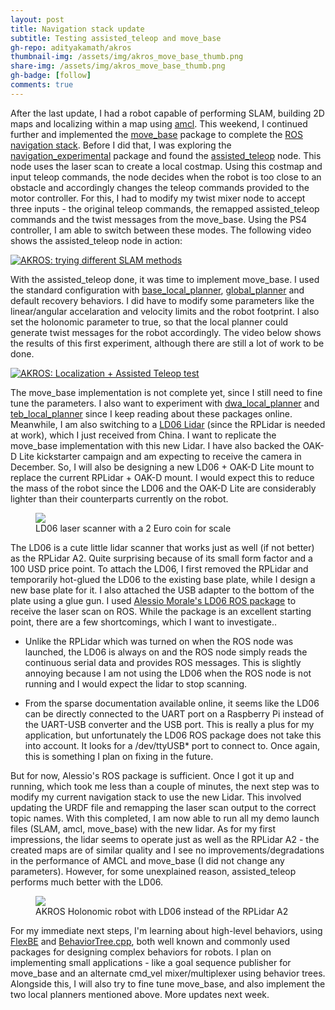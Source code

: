 ```yaml
---
layout: post
title: Navigation stack update
subtitle: Testing assisted_teleop and move_base
gh-repo: adityakamath/akros
thumbnail-img: /assets/img/akros_move_base_thumb.png
share-img: /assets/img/akros_move_base_thumb.png
gh-badge: [follow]
comments: true
---
```


After the last update, I had a robot capable of performing SLAM, building 2D maps and localizing within a map using [amcl](http://wiki.ros.org/amcl). This weekend, I continued further and implemented the [move_base](http://wiki.ros.org/move_base) package to complete the [ROS navigation stack](http://wiki.ros.org/navigation). Before I did that, I was exploring the [navigation_experimental](http://wiki.ros.org/navigation_experimental) package and found the [assisted_teleop](http://wiki.ros.org/assisted_teleop?distro=noetic) node. This node uses the laser scan to create a local costmap. Using this costmap and input teleop commands, the node decides when the robot is too close to an obstacle and accordingly changes the teleop commands provided to the motor controller. For this, I had to modify my twist mixer node to accept three inputs - the original teleop commands, the remapped assisted_teleop commands and the twist messages from the move_base. Using the PS4 controller, I am able to switch between these modes. The following video shows the assisted_teleop node in action:

  [![AKROS: trying different SLAM methods](https://adityakamath.github.io/assets/img/akros_assisted_teleop_ss.png)](https://www.youtube.com/watch?v=CMW9YnUrFxs "AKROS: trying different SLAM methods")
  
With the assisted_teleop done, it was time to implement move_base. I used the standard configuration with [base_local_planner](http://wiki.ros.org/base_local_planner), [global_planner](http://wiki.ros.org/global_planner) and default recovery behaviors. I did have to modify some parameters like the linear/angular accelaration and velocity limits and the robot footprint. I also set the holonomic parameter to true, so that the local planner could generate twist messages for the robot accordingly. The video below shows the results of this first experiment, although there are still a lot of work to be done. 
  
  [![AKROS: Localization + Assisted Teleop test](https://adityakamath.github.io/assets/img/akros_move_base_ss.png)](https://www.youtube.com/watch?v=DU5ga8xqMbQ "AKROS: Localization + Assisted Teleop test")
  
The move_base implementation is not complete yet, since I still need to fine tune the parameters. I also want to experiment with [dwa_local_planner](http://wiki.ros.org/dwa_local_planner) and [teb_local_planner](http://wiki.ros.org/teb_local_planner) since I keep reading about these packages online. Meanwhile, I am also switching to a [LD06 Lidar](https://www.inno-maker.com/product/lidar-ld06/) (since the RPLidar is needed at work), which I just received from China. I want to replicate the move_base implementation with this new Lidar. I have also backed the OAK-D Lite kickstarter campaign and am expecting to receive the camera in December. So, I will also be designing a new LD06 + OAK-D Lite mount to replace the current RPLidar + OAK-D mount. I would expect this to reduce the mass of the robot since the LD06 and the OAK-D Lite are considerably lighter than their counterparts currently on the robot.
   
<figure class="aligncenter">
	<img src="https://adityakamath.github.io/assets/img/akros_ld06.jpg" />
  <figcaption>LD06 laser scanner with a 2 Euro coin for scale</figcaption>
</figure>
  
The LD06 is a cute little lidar scanner that works just as well (if not better) as the RPLidar A2. Quite surprising because of its small form factor and a 100 USD price point. To attach the LD06, I first removed the RPLidar and temporarily hot-glued the LD06 to the existing base plate, while I design a new base plate for it. I also attached the USB adapter to the bottom of the plate using a glue gun. I used [Alessio Morale's LD06 ROS package](https://github.com/AlessioMorale/ld06_lidar) to receive the laser scan on ROS. While the package is an excellent starting point, there are a few shortcomings, which I want to investigate..
  
* Unlike the RPLidar which was turned on when the ROS node was launched, the LD06 is always on and the ROS node simply reads the continuous serial data and provides ROS messages. This is slightly annoying because I am not using the LD06 when the ROS node is not running and I would expect the lidar to stop scanning. 
  
* From the sparse documentation available online, it seems like the LD06 can be directly connected to the UART port on a Raspberry Pi instead of the UART-USB converter and the USB port. This is really a plus for my application, but unfortunately the LD06 ROS package does not take this into account. It looks for a /dev/ttyUSB* port to connect to. Once again, this is something I plan on fixing in the future. 
  
But for now, Alessio's ROS package is sufficient. Once I got it up and running, which took me less than a couple of minutes, the next step was to modify my current navigation stack to use the new Lidar. This involved updating the URDF file and remapping the laser scan output to the correct topic names. With this completed, I am now able to run all my demo launch files (SLAM, amcl, move_base) with the new lidar. As for my first impressions, the lidar seems to operate just as well as the RPLidar A2 - the created maps are of similar quality and I see no improvements/degradations in the performance of AMCL and move_base (I did not change any parameters). However, for some unexplained reason, assisted_teleop performs much better with the LD06. 
  
<figure class="aligncenter">
	<img src="https://adityakamath.github.io/assets/img/akros_with_ld06.jpg" />
  <figcaption>AKROS Holonomic robot with LD06 instead of the RPLidar A2</figcaption>
</figure>
  
For my immediate next steps, I'm learning about high-level behaviors, using [FlexBE](http://wiki.ros.org/flexbe) and [BehaviorTree.cpp](https://www.behaviortree.dev/), both well known and commonly used packages for designing complex behaviors for robots. I plan on implementing small applications - like a goal sequence publisher for move_base and an alternate cmd_vel mixer/multiplexer using behavior trees. Alongside this, I will also try to fine tune move_base, and also implement the two local planners mentioned above. More updates next week. 
